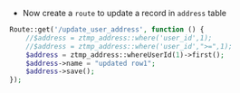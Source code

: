 - Now create a `route` to update a record in `address` table

````php
Route::get('/update_user_address', function () {
    //$address = ztmp_address::where('user_id',1);
    //$address = ztmp_address::where('user_id',">=",1);
    $address = ztmp_address::whereUserId(1)->first();
    $address->name = "updated row1";
    $address->save();
});
````
